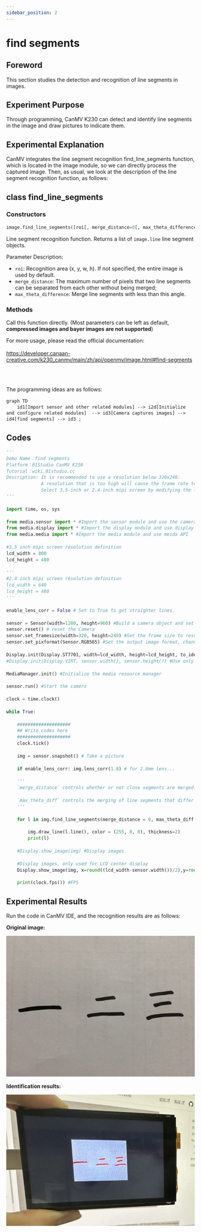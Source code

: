 ```yaml
---
sidebar_position: 2
---
```


# find segments

## Foreword
This section studies the detection and recognition of line segments in images.

## Experiment Purpose
Through programming, CanMV K230 can detect and identify line segments in the image and draw pictures to indicate them.

## Experimental Explanation

CanMV integrates the line segment recognition find_line_segments function, which is located in the image module, so we can directly process the captured image. Then, as usual, we look at the description of the line segment recognition function, as follows:

## class find_line_segments

### Constructors
```python
image.find_line_segments([roi[, merge_distance=0[, max_theta_difference=15]]])
```
Line segment recognition function. Returns a list of `image.line` line segment objects.

Parameter Description:
- `roi`: Recognition area (x, y, w, h). If not specified, the entire image is used by default.
- `merge_distance`: The maximum number of pixels that two line segments can be separated from each other without being merged;
- `max_theta_difference`: Merge line segments with less than this angle.

### Methods

Call this function directly. (Most parameters can be left as default, **compressed images and bayer images are not supported**)

For more usage, please read the official documentation:<br></br>
https://developer.canaan-creative.com/k230_canmv/main/zh/api/openmv/image.html#find-segments

<br></br>

The programming ideas are as follows:

```mermaid
graph TD
    id1[Import sensor and other related modules] --> i2d[Initialize and configure related modules]  --> id3[Camera captures images] --> id4[find segments] --> id3 ;
```

## Codes

```python
'''
Demo Name：find segments
Platform：01Studio CanMV K230
Tutorial：wiki.01studio.cc
Description: It is recommended to use a resolution below 320x240. 
             A resolution that is too high will cause the frame rate to drop.
             Select 3.5-inch or 2.4-inch mipi screen by modifying the lcd_width and lcd_height parameter values.
'''

import time, os, sys

from media.sensor import * #Import the sensor module and use the camera API
from media.display import * #Import the display module and use display API
from media.media import * #Import the media module and use meida API

#3.5 inch mipi screen resolution definition
lcd_width = 800
lcd_height = 480

'''
#2.4 inch mipi screen resolution definition
lcd_width = 640
lcd_height = 480
'''

enable_lens_corr = False # Set to True to get straighter lines.

sensor = Sensor(width=1280, height=960) #Build a camera object and set the camera image length and width to 4:3
sensor.reset() # reset the Camera
sensor.set_framesize(width=320, height=240) #Set the frame size to resolution (320x240), default channel 0
sensor.set_pixformat(Sensor.RGB565) #Set the output image format, channel 0

Display.init(Display.ST7701, width=lcd_width, height=lcd_height, to_ide=True) #Use mipi lcd and IDE buffer to display images at the same time
#Display.init(Display.VIRT, sensor.width(), sensor.height()) #Use only the IDE buffer to display images

MediaManager.init() #Initialize the media resource manager

sensor.run() #Start the camera

clock = time.clock()

while True:

    ####################
    ## Write codes here
    ####################
    clock.tick()

    img = sensor.snapshot() # Take a picture

    if enable_lens_corr: img.lens_corr(1.8) # for 2.8mm lens...

    '''
    `merge_distance` controls whether or not close segments are merged. A value of 0 (default) means no merging. A value of 1 means that segments that are 1 pixel closer are merged. So you can control the number of detected segments by changing this parameter.

    `max_theta_diff` controls the merging of line segments that differ by a certain angle. The default is 15 degrees, which means that line segments within 15 degrees will be merged.
    '''

    for l in img.find_line_segments(merge_distance = 0, max_theta_diff = 5):

        img.draw_line(l.line(), color = (255, 0, 0), thickness=2)
        print(l)

    #Display.show_image(img) #Display images

    #Display images, only used for LCD center display
    Display.show_image(img, x=round((lcd_width-sensor.width())/2),y=round((lcd_height-sensor.height())/2))

    print(clock.fps()) #FPS

```

## Experimental Results

Run the code in CanMV IDE, and the recognition results are as follows:

**Original image:**

![circles](./img/find_segments/find_segments1.png)

**Identification results:**

![circles](./img/find_segments/find_segments2.png)